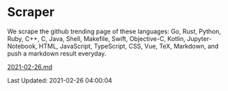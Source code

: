 # Scraper

We scrape the github trending page of these languages: Go, Rust, Python, Ruby, C++, C, Java, Shell, Makefile, Swift, Objective-C, Kotlin, Jupyter-Notebook, HTML, JavaScript, TypeScript, CSS, Vue, TeX, Markdown, and push a markdown result everyday.

[2021-02-26.md](https://github.com/yangwenmai/github-trending-backup/blob/master/2021-02-26.md)

Last Updated: 2021-02-26 04:00:04